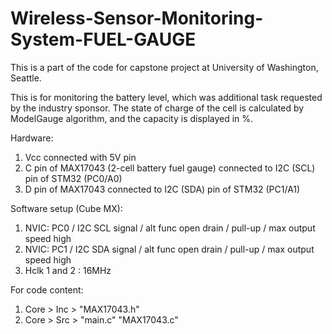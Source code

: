# Wireless-Sensor-Monitoring-System-FUEL-GAUGE

This is a part of the code for capstone project at University of Washington, Seattle.


This is for monitoring the battery level, which was additional task requested by the industry sponsor. The state of charge of the cell is calculated by ModelGauge algorithm, and the capacity is displayed in %.


Hardware:
1. Vcc connected with 5V pin
2. C pin of MAX17043 (2-cell battery fuel gauge) connected to I2C (SCL) pin of STM32 (PC0/A0)
3. D pin of MAX17043 connected to I2C (SDA) pin of STM32 (PC1/A1)


Software setup (Cube MX):
1. NVIC: PC0 / I2C SCL signal / alt func open drain / pull-up / max output speed high
2. NVIC: PC1 / I2C SDA signal / alt func open drain / pull-up / max output speed high
3. Hclk 1 and 2 : 16MHz

For code content:
1. Core > Inc > "MAX17043.h"
2. Core > Src > "main.c"
		"MAX17043.c"
